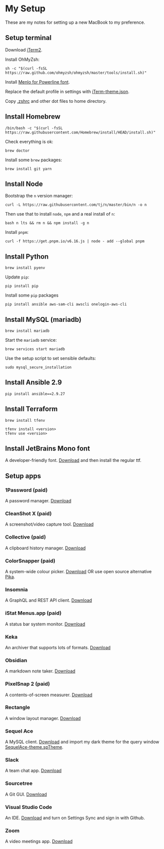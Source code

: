 # My Setup

These are my notes for setting up a new MacBook to my preference.

## Setup terminal
Download [iTerm2](https://iterm2.com/downloads/stable/latest).

Install OhMyZsh:
```
sh -c "$(curl -fsSL https://raw.github.com/ohmyzsh/ohmyzsh/master/tools/install.sh)"
```

Install [Menlo for Powerline font](https://github.com/abertsch/Menlo-for-Powerline).

Replace the default profile in settings with [iTerm-theme.json](/iTerm-theme.json).

Copy [.zshrc](/.zshrc) and other dot files to home directory.

## Install Homebrew
```
/bin/bash -c "$(curl -fsSL https://raw.githubusercontent.com/Homebrew/install/HEAD/install.sh)"
```
Check everything is ok:
```
brew doctor
```
Install some `brew` packages:
```
brew install git yarn
```

## Install Node
Bootstrap the `n` version manager:
```
curl -L https://raw.githubusercontent.com/tj/n/master/bin/n -o n
```
Then use that to install `node`, `npm` and a real install of `n`:
```
bash n lts && rm n && npm install -g n
```
Install `pnpm`:
```
curl -f https://get.pnpm.io/v6.16.js | node - add --global pnpm
```

## Install Python
```
brew install pyenv
```
Update `pip`:
```
pip install pip
```
Install some `pip` packages
```
pip install ansible aws-sam-cli awscli onelogin-aws-cli
```

## Install MySQL (mariadb)
```
brew install mariadb
```
Start the `mariadb` service:
```
brew services start mariadb
```
Use the setup script to set sensible defaults:
```
sudo mysql_secure_installation
```

## Install Ansible 2.9
```
pip install ansible==2.9.27
```

## Install Terraform
```
brew install tfenv
```
```
tfenv install <version>
tfenv use <version>
```

## Install JetBrains Mono font
A developer-friendly font. 
[Download](https://www.jetbrains.com/lp/mono) and then install the regular ttf.

## Setup apps
### 1Password (paid)
A password manager.
[Download](https://1password.com)

### CleanShot X (paid)
A screenshot/video capture tool.
[Download](https://cleanshot.com)

### Collective (paid)
A clipboard history manager.
[Download](http://www.generation-loss.com/collective)

### ColorSnapper (paid)
A system-wide colour picker.
[Download](https://colorsnapper.com) OR use open source alternative [Pika](https://github.com/superhighfives/pika).

### Insomnia
A GraphQL and REST API client.
[Download](https://insomnia.rest)

### iStat Menus.app (paid)
A status bar system monitor.
[Download]( https://bjango.com/mac/istatmenus)

### Keka
An archiver that supports lots of formats.
[Download]( https://www.keka.io)

### Obsidian
A markdown note taker.
[Download]( https://obsidian.md)

### PixelSnap 2 (paid)
A contents-of-screen measurer.
[Download]( https://getpixelsnap.com)

### Rectangle
A window layout manager.
[Download]( https://rectangleapp.com)

### Sequel Ace
A MySQL client.
[Download]( https://github.com/Sequel-Ace/Sequel-Ace) and  import my dark theme for the query window [SequelAce-theme.spTheme](/SequelAce-theme.spTheme).

### Slack
A team chat app.
[Download]( https://slack.com/downloads)

### Sourcetree
A Git GUI.
[Download]( https://www.sourcetreeapp.com)

### Visual Studio Code
An IDE.
[Download]( https://code.visualstudio.com) and turn on Settings Sync and sign in with Github.

### Zoom
A video meetings app.
[Download](https://zoom.us/download)
